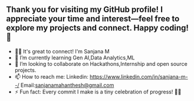## Thank you for visiting my GitHub profile! I appreciate your time and interest—feel free to explore my projects and connect. Happy coding! 🚀

- 👋🏻 It's great to connect! I'm Sanjana M
- 🌱 I’m currently learning Gen AI,Data Analytics,ML
- 🤝 I’m looking to collaborate on Hackathons,Internship and open source projects.
- 📫 How to reach me: Linkedin: https://www.linkedin.com/in/sanjana-m--/ Email:sanjanamahanthesh@gmail.com
- ⚡ Fun fact: Every commit I make is a tiny celebration of progress! 🎊🔧

